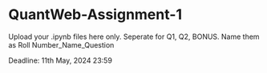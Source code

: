 # QuantWeb-Assignment-1

Upload your .ipynb files here only. Seperate for Q1, Q2, BONUS. Name them as Roll Number_Name_Question

Deadline: 11th May, 2024 23:59
